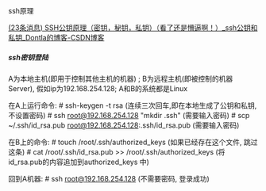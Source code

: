 

ssh原理

[(23条消息) SSH公钥原理（密钥，秘钥，私钥）（看了还是懵逼啊！）_ssh公钥和私钥_Dontla的博客-CSDN博客](https://blog.csdn.net/Dontla/article/details/120902725)

##### ssh密钥登陆

A为本地主机(即用于控制其他主机的机器) ;
B为远程主机(即被控制的机器Server), 假如ip为192.168.254.128;
A和B的系统都是Linux

在A上运行命令:
\# ssh-keygen -t rsa (连续三次回车,即在本地生成了公钥和私钥,不设置密码)
\# ssh root@192.168.254.128 "mkdir .ssh" (需要输入密码)
\# scp ~/.ssh/id_rsa.pub root@192.168.254.128:.ssh/id_rsa.pub (需要输入密码)

在B上的命令:
\# touch /root/.ssh/authorized_keys (如果已经存在这个文件, 跳过这条)
\# cat /root/.ssh/id_rsa.pub >> /root/.ssh/authorized_keys (将id_rsa.pub的内容追加到authorized_keys 中)

回到A机器:
\# ssh root@192.168.254.128 (不需要密码, 登录成功)
